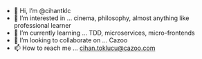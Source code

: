 - 👋 Hi, I’m @cihantklc
- 👀 I’m interested in ... cinema, philosophy, almost anything like professional learner
- 🌱 I’m currently learning ... TDD, microservices, micro-frontends
- 💞️ I’m looking to collaborate on ... Cazoo
- 📫 How to reach me ... cihan.toklucu@cazoo.com

<!---
cihantklc/cihantklc is a ✨ special ✨ repository because its `README.md` (this file) appears on your GitHub profile.
You can click the Preview link to take a look at your changes.
--->
